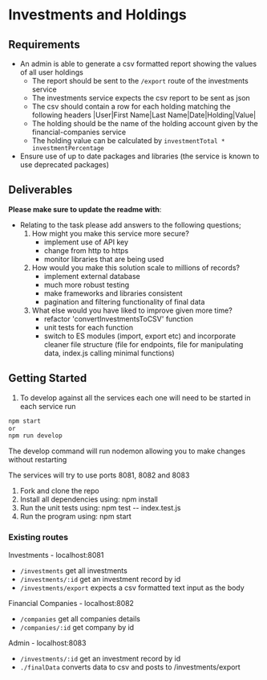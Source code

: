 # Investments and Holdings
## Requirements

- An admin is able to generate a csv formatted report showing the values of all user holdings
    - The report should be sent to the `/export` route of the investments service
    - The investments service expects the csv report to be sent as json
    - The csv should contain a row for each holding matching the following headers
    |User|First Name|Last Name|Date|Holding|Value|
    - The holding should be the name of the holding account given by the financial-companies service
    - The holding value can be calculated by `investmentTotal * investmentPercentage`
- Ensure use of up to date packages and libraries (the service is known to use deprecated packages)

## Deliverables
**Please make sure to update the readme with**:

- Relating to the task please add answers to the following questions;
    1. How might you make this service more secure?
        - implement use of API key 
        - change from http to https
        - monitor libraries that are being used
    2. How would you make this solution scale to millions of records?
        - implement external database
        - much more robust testing 
        - make frameworks and libraries consistent 
        - pagination and filtering functionality of final data 
    3. What else would you have liked to improve given more time?
        - refactor 'convertInvestmentsToCSV' function
        - unit tests for each function 
        - switch to ES modules (import, export etc) and incorporate cleaner file structure (file for endpoints, file for manipulating data, index.js calling minimal functions)
        
## Getting Started

1. To develop against all the services each one will need to be started in each service run

```bash
npm start
or
npm run develop
```

The develop command will run nodemon allowing you to make changes without restarting

The services will try to use ports 8081, 8082 and 8083

1. Fork and clone the repo
2. Install all dependencies using: npm install
3. Run the unit tests using: npm test -- index.test.js
5. Run the program using: npm start

### Existing routes

Investments - localhost:8081
- `/investments` get all investments
- `/investments/:id` get an investment record by id
- `/investments/export` expects a csv formatted text input as the body

Financial Companies - localhost:8082
- `/companies` get all companies details
- `/companies/:id` get company by id

Admin - localhost:8083
- `/investments/:id` get an investment record by id
- `./finalData` converts data to csv and posts to /investments/export
